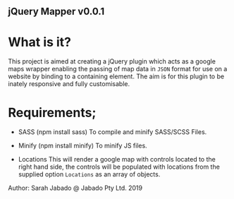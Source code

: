 ##  jQuery Mapper v0.0.1

# What is it?
This project is aimed at creating a jQuery plugin which acts as a google maps wrapper enabling the passing of map data in `JSON` format for use on a website by binding to a containing element. The aim is for this plugin to be inately responsive and fully customisable.

# Requirements;
- SASS (npm install sass)
To compile and minify SASS/SCSS Files.

- Minify (npm install minify)
To minify JS files.


- Locations
This will render a google map with controls located to the right hand side, the controls will be populated with locations from the supplied option `Locations` as an array of objects.

Author: Sarah Jabado @ Jabado Pty Ltd. 2019